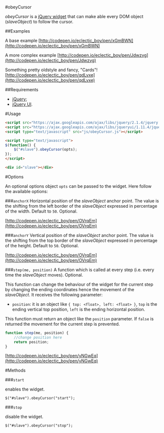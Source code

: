 #obeyCursor

*obeyCursor* is a [jQuery widget](https://learn.jquery.com/plugins/stateful-plugins-with-widget-factory/) that can make able every DOM object (*slaveObject*) to follow the cursor.


##Examples

A base example [http://codepen.io/eclectic_boy/pen/xGmBWN](http://codepen.io/eclectic_boy/pen/xGmBWN)

A more complex example [http://codepen.io/eclectic_boy/pen/Jdwzvg](http://codepen.io/eclectic_boy/pen/Jdwzvg)

Something pretty oldstyle and fancy, "Cards"! [http://codepen.io/eclectic_boy/pen/qdLvxe](http://codepen.io/eclectic_boy/pen/qdLvxe)


##Requirements

 - [jQuery](https://jquery.com/);
 - [jQuery UI](https://jqueryui.com/).

#Usage

```html    
<script src="https://ajax.googleapis.com/ajax/libs/jquery/2.1.4/jquery.min.js"></script>
<script src="https://ajax.googleapis.com/ajax/libs/jqueryui/1.11.4/jquery-ui.min.js"></script>
<script type="text/javascript" src="js/obeyCursor.js"></script>

<script type="text/javascript">
$(function() {
	$("#slave").obeyCursor(opts);
});
</script>

<div id="slave"></div>
```

#Options

An optional options object `opts` can be passed to the widget. Here follow the available options:

###`anchorX`
Horizontal position of the *slaveObject* anchor point. The value is the shifting from the left border of the *slaveObject* expressed in percentage of the width. Default to `50`. Optional.

[http://codepen.io/eclectic_boy/pen/OVrqEm](http://codepen.io/eclectic_boy/pen/OVrqEm)

###`anchorY`
Vertical position of the *slaveObject* anchor point. The value is the shifting from the top border of the *slaveObject* expressed in percentage of the height. Default to `50`. Optional.

[http://codepen.io/eclectic_boy/pen/OVrqEm](http://codepen.io/eclectic_boy/pen/OVrqEm)

###`step(me, position)`
A function which is called at every step (i.e. every time the *slaveObject* moves). Optional.

This function can change the behaviour of the widget for the current step by changing the ending coordinates hence the movement of the *slaveObject*.
It receives the following parameter:

 - `position`: it is an object like `{ top: <float>, left: <float> }`, `top` is the ending vertical top position, `left` is the ending horizontal position.

This function must return an object like the `position` parameter.
If `false` is returned the movement for the current step is prevented.

```javascript
function step(me, position) {
	//change position here
	return position;
}
```

[http://codepen.io/eclectic_boy/pen/yNGwEq](http://codepen.io/eclectic_boy/pen/yNGwEq)

#Methods

###`start`

enables the widget.
```
$("#slave").obeyCursor("start");
```

###`stop`

disable the widget.
```
$("#slave").obeyCursor("stop");
```